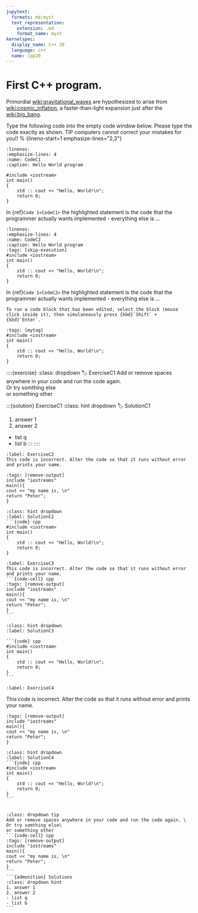 ```yaml
---
jupytext:
  formats: md:myst
  text_representation:
    extension: .md
    format_name: myst
kernelspec:
  display_name: C++ 20
  language: c++
  name: cpp20
---
```


# First C++ program.


Primordial <wiki:gravitational_waves> are hypothesized to arise from <wiki:cosmic_inflation>, a faster-than-light expansion just after the <wiki:big_bang>.


Type the following code into the empty code window below.
Please type the code exactly as shown. 
TIP computers cannot correct your mistakes for you!! 
% {lineno-start=1 emphasize-lines="2,3"}

```{code-block} cpp
:linenos: 
:emphasize-lines: 4
:name: CodeC1
:caption: Hello World program

#include <iostream>
int main()
{
	std :: cout << "Hello, World!\n";
	return 0;
}
```

In {ref}`Code 1<CodeC1>` the highlighted statement is the code that the programmer actually wants implemented - everything else is ...

```{code-cell} cpp
:linenos: 
:emphasize-lines: 4
:name: CodeC2
:caption: Hello World program
:tags: [skip-execution]
#include <iostream>
int main()
{
	std :: cout << "Hello, World!\n";
	return 0;
}
```


In {ref}`Code 1<CodeC2>` the highlighted statement is the code that the programmer actually wants implemented - everything else is ...


```{tip}
To run a code block that has been edited, select the block (mouse click inside it), then simulaneously press {kbd}`Shift` + {kbd}`Enter`. 
```


```{code-cell} c++
:tags: [mytag]
#include <iostream>
int main()
{
	std :: cout << "Hello, World!\n";
	return 0;
}
```

::::{exercise} 
:class: dropdown
:label: ExerciseC1
Add or remove spaces anywhere in your code and run the code again. \
Or try somthing else\
or something other

:::{solution} ExerciseC1 
:class: hint dropdown
:label: SolutionC1

1. answer 1
2. answer 2
- list q
- list b
:::
::::


```{exercise} 
:label: ExerciseC2
This code is incorrect. Alter the code so that it runs without error and prints your name.
```
```{code-cell} cpp
:tags: [remove-output]
include "iostreams"
main(){
cout << "my name is, \n"
return "Peter";
}
```
````{solution} ExerciseC2 
:class: hint dropdown
:label: SolutionC2
```{code} cpp
#include <iostream>
int main()
{
	std :: cout << "Hello, World!\n";
	return 0;
}
````


````{exercise} 
:label: ExerciseC3
This code is incorrect. Alter the code so that it runs without error and prints your name.
```{code-cell} cpp
:tags: [remove-output]
include "iostreams"
main(){
cout << "my name is, \n"
return "Peter";
}
```
````

````{solution} ExerciseC3 
:class: hint dropdown
:label: SolutionC3

```{code} cpp
#include <iostream>
int main()
{
	std :: cout << "Hello, World!\n";
	return 0;
}
```
````

`````{exercise-start}
:label: ExerciseC4
`````
This code is incorrect. Alter the code so that it runs without error and prints your name.
````{code-cell} cpp
:tags: [remove-output]
include "iostreams"
main(){
cout << "my name is, \n"
return "Peter";
}
````
````{solution} ExerciseC4
:class: hint dropdown
:label: SolutionC4
```{code} cpp
#include <iostream>
int main()
{
	std :: cout << "Hello, World!\n";
	return 0;
}
```
````
`````{exercise-end}
`````


````{admonition} Exercise
:class: dropdown tip
Add or remove spaces anywhere in your code and run the code again. \
Or try somthing else\
or something other
```{code-cell} cpp
:tags: [remove-output]
include "iostreams"
main(){
cout << "my name is, \n"
return "Peter";
}
```
```{admonition} Solutions 
:class: dropdown hint
1. answer 1
2. answer 2
- list q
- list b
```
````



